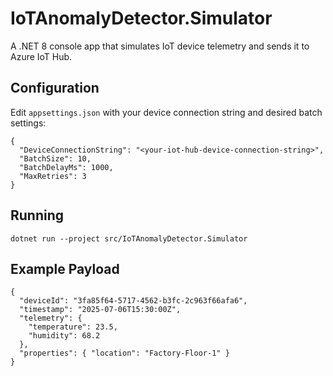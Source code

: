 # IoTAnomalyDetector.Simulator

A .NET 8 console app that simulates IoT device telemetry and sends it to Azure IoT Hub.

## Configuration

Edit `appsettings.json` with your device connection string and desired batch settings:

```
{
  "DeviceConnectionString": "<your-iot-hub-device-connection-string>",
  "BatchSize": 10,
  "BatchDelayMs": 1000,
  "MaxRetries": 3
}
```

## Running

```
dotnet run --project src/IoTAnomalyDetector.Simulator
```

## Example Payload

```
{
  "deviceId": "3fa85f64-5717-4562-b3fc-2c963f66afa6",
  "timestamp": "2025-07-06T15:30:00Z",
  "telemetry": {
    "temperature": 23.5,
    "humidity": 68.2
  },
  "properties": { "location": "Factory-Floor-1" }
}
``` 